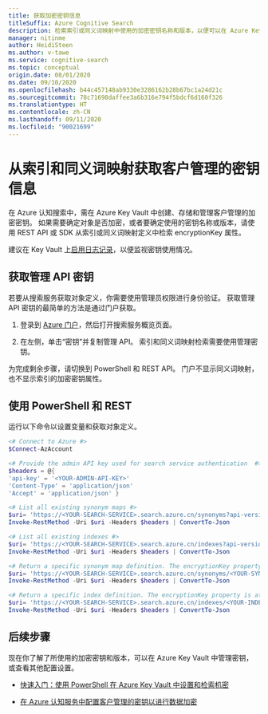```yaml
---
title: 获取加密密钥信息
titleSuffix: Azure Cognitive Search
description: 检索索引或同义词映射中使用的加密密钥名称和版本，以便可以在 Azure Key Vault 中管理密钥。
manager: nitinme
author: HeidiSteen
ms.author: v-tawe
ms.service: cognitive-search
ms.topic: conceptual
origin.date: 08/01/2020
ms.date: 09/10/2020
ms.openlocfilehash: b44c457148ab9330e3286162b28b67bc1a24d21c
ms.sourcegitcommit: 78c71698daffee3a6b316e794f5bdcf6d160f326
ms.translationtype: HT
ms.contentlocale: zh-CN
ms.lasthandoff: 09/11/2020
ms.locfileid: "90021699"
---
```

# <a name="get-customer-managed-key-information-from-indexes-and-synonym-maps"></a>从索引和同义词映射获取客户管理的密钥信息

在 Azure 认知搜索中，需在 Azure Key Vault 中创建、存储和管理客户管理的加密密钥。 如果需要确定对象是否加密，或者要确定使用的密钥名称或版本，请使用 REST API 或 SDK 从索引或同义词映射定义中检索 encryptionKey 属性。 

建议在 Key Vault 上[启用日志记录](../key-vault/general/logging.md)，以便监视密钥使用情况。

## <a name="get-the-admin-api-key"></a>获取管理 API 密钥

若要从搜索服务获取对象定义，你需要使用管理员权限进行身份验证。 获取管理 API 密钥的最简单的方法是通过门户获取。

1. 登录到 [Azure 门户](https://portal.azure.cn/)，然后打开搜索服务概览页面。

1. 在左侧，单击“密钥”并复制管理 API。 索引和同义词映射检索需要使用管理密钥。

为完成剩余步骤，请切换到 PowerShell 和 REST API。 门户不显示同义词映射，也不显示索引的加密密钥属性。

## <a name="use-powershell-and-rest"></a>使用 PowerShell 和 REST

运行以下命令以设置变量和获取对象定义。

```powershell
<# Connect to Azure #>
$Connect-AzAccount

<# Provide the admin API key used for search service authentication  #>
$headers = @{
'api-key' = '<YOUR-ADMIN-API-KEY>'
'Content-Type' = 'application/json'
'Accept' = 'application/json' }

<# List all existing synonym maps #>
$uri= 'https://<YOUR-SEARCH-SERVICE>.search.azure.cn/synonyms?api-version=2020-06-30&$select=name'
Invoke-RestMethod -Uri $uri -Headers $headers | ConvertTo-Json

<# List all existing indexes #>
$uri= 'https://<YOUR-SEARCH-SERVICE>.search.azure.cn/indexes?api-version=2020-06-30&$select=name'
Invoke-RestMethod -Uri $uri -Headers $headers | ConvertTo-Json

<# Return a specific synonym map definition. The encryptionKey property is at the end #>
$uri= 'https://<YOUR-SEARCH-SERVICE>.search.azure.cn/synonyms/<YOUR-SYNONYM-MAP-NAME>?api-version=2020-06-30'
Invoke-RestMethod -Uri $uri -Headers $headers | ConvertTo-Json

<# Return a specific index definition. The encryptionKey property is at the end #>
$uri= 'https://<YOUR-SEARCH-SERVICE>.search.azure.cn/indexes/<YOUR-INDEX-NAME>?api-version=2020-06-30'
Invoke-RestMethod -Uri $uri -Headers $headers | ConvertTo-Json
```

## <a name="next-steps"></a>后续步骤

现在你了解了所使用的加密密钥和版本，可以在 Azure Key Vault 中管理密钥，或查看其他配置设置。

+ [快速入门：使用 PowerShell 在 Azure Key Vault 中设置和检索机密](../key-vault/secrets/quick-create-powershell.md)

+ [在 Azure 认知服务中配置客户管理的密钥以进行数据加密](search-security-manage-encryption-keys.md)